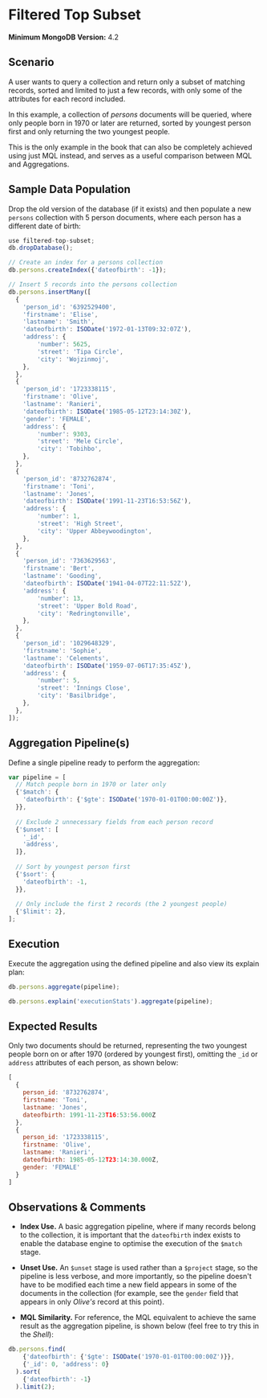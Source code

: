 # Filtered Top Subset

__Minimum MongoDB Version:__ 4.2


## Scenario

A user wants to query a collection and return only a subset of matching records, sorted and limited to just a few records, with only some of the attributes for each record included.

In this example, a collection of _persons_ documents will be queried, where only people born in 1970 or later are returned, sorted by youngest person first and only returning the two youngest people. 

This is the only example in the book that can also be completely achieved using just MQL instead, and serves as a useful comparison between MQL and Aggregations. 


## Sample Data Population

Drop the old version of the database (if it exists) and then populate a new `persons` collection with 5 person documents, where each person has a different date of birth:

```javascript
use filtered-top-subset;
db.dropDatabase();

// Create an index for a persons collection
db.persons.createIndex({'dateofbirth': -1});

// Insert 5 records into the persons collection
db.persons.insertMany([
  {
    'person_id': '6392529400',
    'firstname': 'Elise',
    'lastname': 'Smith',
    'dateofbirth': ISODate('1972-01-13T09:32:07Z'),
    'address': { 
        'number': 5625,
        'street': 'Tipa Circle',
        'city': 'Wojzinmoj',
    },
  },
  {
    'person_id': '1723338115',
    'firstname': 'Olive',
    'lastname': 'Ranieri',
    'dateofbirth': ISODate('1985-05-12T23:14:30Z'),    
    'gender': 'FEMALE',
    'address': {
        'number': 9303,
        'street': 'Mele Circle',
        'city': 'Tobihbo',
    },
  },
  {
    'person_id': '8732762874',
    'firstname': 'Toni',
    'lastname': 'Jones',
    'dateofbirth': ISODate('1991-11-23T16:53:56Z'),    
    'address': {
        'number': 1,
        'street': 'High Street',
        'city': 'Upper Abbeywoodington',
    },
  },
  {
    'person_id': '7363629563',
    'firstname': 'Bert',
    'lastname': 'Gooding',
    'dateofbirth': ISODate('1941-04-07T22:11:52Z'),    
    'address': {
        'number': 13,
        'street': 'Upper Bold Road',
        'city': 'Redringtonville',
    },
  },
  {
    'person_id': '1029648329',
    'firstname': 'Sophie',
    'lastname': 'Celements',
    'dateofbirth': ISODate('1959-07-06T17:35:45Z'),    
    'address': {
        'number': 5,
        'street': 'Innings Close',
        'city': 'Basilbridge',
    },
  },
]);
```


## Aggregation Pipeline(s)

Define a single pipeline ready to perform the aggregation:

```javascript
var pipeline = [
  // Match people born in 1970 or later only
  {'$match': {
    'dateofbirth': {'$gte': ISODate('1970-01-01T00:00:00Z')},
  }},
    
  // Exclude 2 unnecessary fields from each person record
  {'$unset': [
    '_id',
    'address',
  ]},    
    
  // Sort by youngest person first
  {'$sort': {
    'dateofbirth': -1,
  }},      
    
  // Only include the first 2 records (the 2 youngest people)
  {'$limit': 2},  
];
```


## Execution

Execute the aggregation using the defined pipeline and also view its explain plan:

```javascript
db.persons.aggregate(pipeline);
```

```javascript
db.persons.explain('executionStats').aggregate(pipeline);
```


## Expected Results

Only two documents should be returned, representing the two youngest people born on or after 1970 (ordered by youngest first), omitting the `_id` or `address` attributes of each person, as shown below:

```javascript
[
  {
    person_id: '8732762874',
    firstname: 'Toni',
    lastname: 'Jones',
    dateofbirth: 1991-11-23T16:53:56.000Z
  },
  {
    person_id: '1723338115',
    firstname: 'Olive',
    lastname: 'Ranieri',
    dateofbirth: 1985-05-12T23:14:30.000Z,
    gender: 'FEMALE'
  }
]
```


## Observations & Comments

 * __Index Use.__ A basic aggregation pipeline, where if many records belong to the collection, it is important that the `dateofbirth` index exists to enable the database engine to optimise the execution of the `$match` stage.
 
 * __Unset Use.__ An `$unset` stage is used rather than a `$project` stage, so the pipeline is less verbose, and more importantly, so the pipeline doesn't have to be modified each time a new field appears in some of the documents in the collection (for example, see the `gender` field that appears in only _Olive's_ record at this point).
 
 * __MQL Similarity.__ For reference, the MQL equivalent to achieve the same result as the aggregation pipeline, is shown below (feel free to try this in the _Shell_):

```javascript
db.persons.find(
    {'dateofbirth': {'$gte': ISODate('1970-01-01T00:00:00Z')}},
    {'_id': 0, 'address': 0}
  ).sort(
    {'dateofbirth': -1}
  ).limit(2);
```


